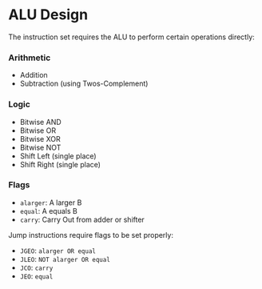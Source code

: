 # ALU Design
The instruction set requires the ALU to perform certain operations directly:

### Arithmetic
- Addition
- Subtraction (using Twos-Complement)

### Logic
- Bitwise AND
- Bitwise OR
- Bitwise XOR
- Bitwise NOT
- Shift Left (single place)
- Shift Right (single place)

### Flags
- `alarger`: A larger B
- `equal`: A equals B
- `carry`: Carry Out from adder or shifter

Jump instructions require flags to be set properly:
- `JGEO`: `alarger OR equal`
- `JLEO`: `NOT alarger OR equal`
- `JCO`: `carry`
- `JEO`: `equal`
